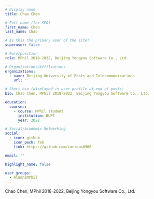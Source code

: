 ```yaml
---
# Display name
title: Chao Chen

# Full name (for SEO)
first_name: Chen
last_name: Chao

# Is this the primary user of the site?
superuser: false

# Role/position
role: MPhil 2018-2022, Beijing Yongyou Software Co., Ltd.

# Organizations/Affiliations
organizations:
  - name: Beijing University of Posts and Telecommunications
    url: ''

# Short bio (displayed in user profile at end of posts)
bio: Chao Chen, MPhil 2018-2022, Beijing Yongyou Software Co., Ltd.

education:
  courses:
    - course: MPhil student
      institution: BUPT
      year: 2022

# Social/Academic Networking
social:
  - icon: github
    icon_pack: fab
    link: https://github.com/curious0906

email: ''

highlight_name: false

user_groups:
  - AlumniMPhil
---
```

Chao Chen, MPhil 2018-2022, Beijing Yongyou Software Co., Ltd.